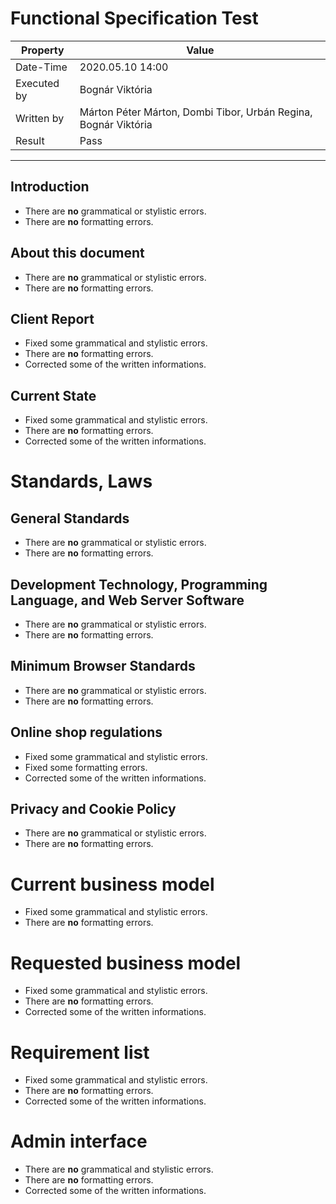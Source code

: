 ﻿# Functional Specification Test

| Property | Value |
| -- | -- |
| Date-Time | 2020.05.10 14:00 |
| Executed by | Bognár Viktória|
| Written by | Márton Péter Márton, Dombi Tibor, Urbán Regina, Bognár Viktória |
| Result | Pass |
---

## Introduction
- There are **no** grammatical or stylistic errors. 
- There are **no** formatting errors.

## About this document
- There are **no** grammatical or stylistic errors. 
- There are **no** formatting errors.

## Client Report
- Fixed some grammatical and stylistic errors.
- There are **no** formatting errors.
- Corrected some of the written informations.

## Current State
- Fixed some grammatical and stylistic errors.
- There are **no** formatting errors.
- Corrected some of the written informations.

# Standards, Laws
## General Standards
- There are **no** grammatical or stylistic errors. 
- There are **no** formatting errors.

## Development Technology, Programming Language, and Web Server Software
- There are **no** grammatical or stylistic errors. 
- There are **no** formatting errors.

## Minimum Browser Standards
- There are **no** grammatical or stylistic errors. 
- There are **no** formatting errors.

## Online shop regulations
- Fixed some grammatical and stylistic errors.
- Fixed some formatting errors.
- Corrected some of the written informations.

## Privacy and Cookie Policy
- There are **no** grammatical or stylistic errors. 
- There are **no** formatting errors.

# Current business model
- Fixed some grammatical and stylistic errors.
- There are **no** formatting errors.

# Requested business model
- Fixed some grammatical and stylistic errors.
- There are **no** formatting errors.
- Corrected some of the written informations.

# Requirement list
- Fixed some grammatical and stylistic errors.
- There are **no** formatting errors.
- Corrected some of the written informations.

# Admin interface
- There are **no** grammatical and stylistic errors.
- There are **no** formatting errors.
- Corrected some of the written informations.
